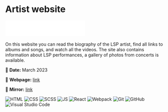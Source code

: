 # Artist website

<img src="front/src/assets/img/logos/olegity.svg" height="50" alt="Olegity">

On this website you can read the biography of the LSP artist, find all links to albums and songs, and watch all the videos. The site also contains information about LSP performances, a gallery of photos from concerts is available.

📅 **Date:** March 2023

🔗 **Webpage:** [link](https://olegity.vercel.app/)

🔗 **Mirror:** [link](https://maksydenko.github.io/olegity/)

![HTML](https://skills.thijs.gg/icons?i=html)
![CSS](https://skills.thijs.gg/icons?i=css)
![SCSS](https://skills.thijs.gg/icons?i=scss)
![JS](https://skills.thijs.gg/icons?i=js)
![React](https://skills.thijs.gg/icons?i=react)
![Webpack](https://skills.thijs.gg/icons?i=webpack)
![Git](https://skills.thijs.gg/icons?i=git)
![GitHub](https://skills.thijs.gg/icons?i=github)
![Visual Studio Code](https://skills.thijs.gg/icons?i=vscode)
